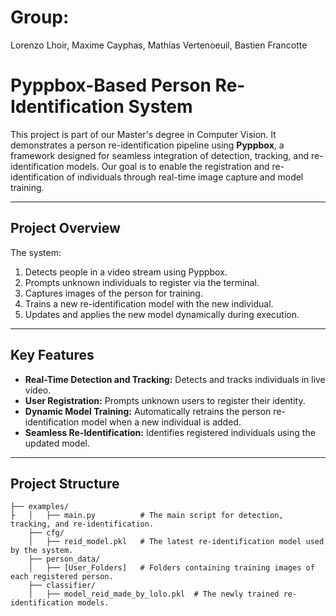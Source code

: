# Group: 

Lorenzo Lhoir, Maxime Cayphas, Mathias Vertenoeuil, Bastien Francotte

# Pyppbox-Based Person Re-Identification System

This project is part of our Master's degree in Computer Vision. It demonstrates a person re-identification pipeline using **Pyppbox**, a framework designed for seamless integration of detection, tracking, and re-identification models. Our goal is to enable the registration and re-identification of individuals through real-time image capture and model training.

---

## **Project Overview**
The system:
1. Detects people in a video stream using Pyppbox.
2. Prompts unknown individuals to register via the terminal.
3. Captures images of the person for training.
4. Trains a new re-identification model with the new individual.
5. Updates and applies the new model dynamically during execution.

---

## **Key Features**
- **Real-Time Detection and Tracking:** Detects and tracks individuals in live video.
- **User Registration:** Prompts unknown users to register their identity.
- **Dynamic Model Training:** Automatically retrains the person re-identification model when a new individual is added.
- **Seamless Re-Identification:** Identifies registered individuals using the updated model.

---

## **Project Structure**
```plaintext
├── examples/
├   │   ├── main.py          # The main script for detection, tracking, and re-identification.
    ├── cfg/
    │   ├── reid_model.pkl   # The latest re-identification model used by the system.
    ├── person_data/
    │   ├── [User_Folders]   # Folders containing training images of each registered person.
    ├── classifier/
    │   ├── model_reid_made_by_lolo.pkl  # The newly trained re-identification models.
